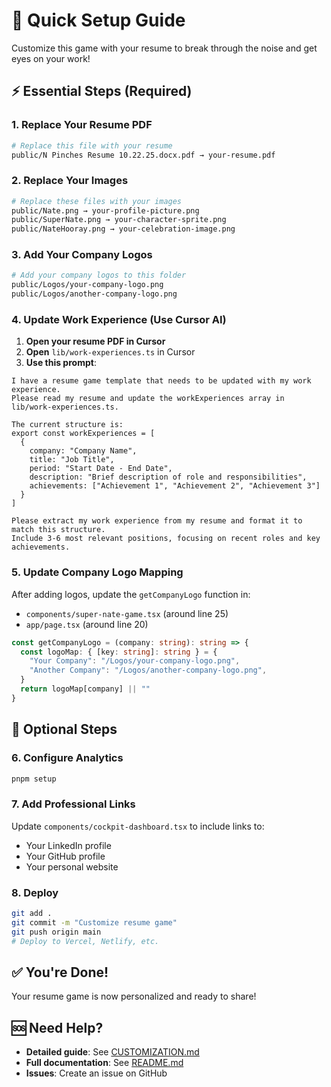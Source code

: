 # 🚀 Quick Setup Guide

Customize this game with your resume to break through the noise and get eyes on your work!

## ⚡ Essential Steps (Required)

### 1. Replace Your Resume PDF
```bash
# Replace this file with your resume
public/N Pinches Resume 10.22.25.docx.pdf → your-resume.pdf
```

### 2. Replace Your Images
```bash
# Replace these files with your images
public/Nate.png → your-profile-picture.png
public/SuperNate.png → your-character-sprite.png
public/NateHooray.png → your-celebration-image.png
```

### 3. Add Your Company Logos
```bash
# Add your company logos to this folder
public/Logos/your-company-logo.png
public/Logos/another-company-logo.png
```

### 4. Update Work Experience (Use Cursor AI)

1. **Open your resume PDF in Cursor**
2. **Open** `lib/work-experiences.ts` in Cursor
3. **Use this prompt**:

```
I have a resume game template that needs to be updated with my work experience. 
Please read my resume and update the workExperiences array in lib/work-experiences.ts.

The current structure is:
export const workExperiences = [
  {
    company: "Company Name",
    title: "Job Title", 
    period: "Start Date - End Date",
    description: "Brief description of role and responsibilities",
    achievements: ["Achievement 1", "Achievement 2", "Achievement 3"]
  }
]

Please extract my work experience from my resume and format it to match this structure. 
Include 3-6 most relevant positions, focusing on recent roles and key achievements.
```

### 5. Update Company Logo Mapping

After adding logos, update the `getCompanyLogo` function in:
- `components/super-nate-game.tsx` (around line 25)
- `app/page.tsx` (around line 20)

```typescript
const getCompanyLogo = (company: string): string => {
  const logoMap: { [key: string]: string } = {
    "Your Company": "/Logos/your-company-logo.png",
    "Another Company": "/Logos/another-company-logo.png",
  }
  return logoMap[company] || ""
}
```

## 🎯 Optional Steps

### 6. Configure Analytics
```bash
pnpm setup
```

### 7. Add Professional Links
Update `components/cockpit-dashboard.tsx` to include links to:
- Your LinkedIn profile
- Your GitHub profile
- Your personal website

### 8. Deploy
```bash
git add .
git commit -m "Customize resume game"
git push origin main
# Deploy to Vercel, Netlify, etc.
```

## ✅ You're Done!

Your resume game is now personalized and ready to share!

## 🆘 Need Help?

- **Detailed guide**: See [CUSTOMIZATION.md](./CUSTOMIZATION.md)
- **Full documentation**: See [README.md](./README.md)
- **Issues**: Create an issue on GitHub

